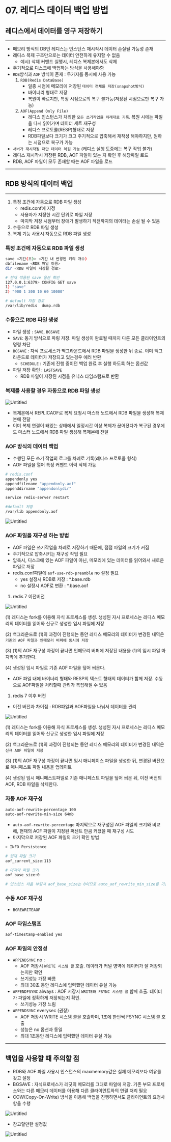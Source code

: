 # 07. 레디스 데이터 백업 방법

## 레디스에서 데이터를 영구 저장하기

---

- 메모리 방식의 DB인 레디스는 인스턴스 재시작시 데이터 손실될 가능성 존재
- 레디스 복제 구조만으로는 데이터 안전하게 유지할 수 없음
    - 예시) 삭제 커맨드 실행시, 레디스 복제본에서도 삭제
- 주기적으로 디스크에 백업하는 방식을 사용해야함
- `RDB`방식과 `AOF` 방식이 존재 : 두가지를 동시에 사용 가능
    1. `RDB(Redis DataBase)` 
        - 일종 시점에 메모리에 저장된 `데이터 전체를 저장(snapshot방식)`
        - 바이너리 형태로 저장
        - 복원이 빠르지만, 특정 시점으로의 복구 불가능(저장된  시점으로만 복구 가능)
    2. `AOF(Append Only File)`  
        - 레디스 인스턴스가 처리한 `모든 쓰기작업을 차례대로 기록`. 복원 시에는 파일을 다시 읽어가며 데이터 세트 재구성
        - 레디스 프로토콜(RESP)형태로 저장
        - RDB파일보다 크기가 크고 주기적으로 압축해서 재작성 해야하지만, 원하는 시점으로 복구가 가능
- `서버가 재시작될 때만 데이터 복원 가능` (레디스 실행 도중에는 복구 작업 불가)
- 레디스 재시작시 저장된 RDB, AOF 파일이 있는 지 확인 후 해당파일 로드
- RDB, AOF 파일이 모두 존재할 때는 AOF 파일을 로드

---

## RDB 방식의 데이터 백업

---

1. 특정 조건에 자동으로 RDB 파일 생성
    - redis.conf에 지정
    - 사용자가 지정한 시간 단위로 파일 저장
    - 마지막 저장 시점부터 장애가 발생하기 직전까지의 데이터는 손실 될 수 있음
2. 수동으로 RDB 파일 생성
3. 복제 기능 사용시 자동으로 RDB 파일 생성

### 특정 조건에 자동으로 RDB 파일 생성

```bash
save <기간(초)> <기간 내 변경된 키의 개수)
dbfilename <RDB 파일 이름>
dir <RDB 파일이 저장될 경로>

# 현재 적용된 save 옵션 확인
127.0.0.1:6379> CONFIG GET save
1) "save"
2) "900 1 300 10 60 10000"

# default 저장 경로
/var/lib/redis  dump.rdb
```

### 수동으로 RDB 파일 생성

- 파일 생성 : `SAVE`, `BGSAVE`
- `SAVE`:  동기 방식으로 파링 저장. 파일 생성이 완료될 때까지 다른 모든 클라이언트의 명령 차단
- `BGSAVE` : 자식 프로세스가 백그라운드에서 RDB 파일을 생성한 뒤 종료. 이미 백그라운드로 데이터가 저장되고 있는경우 에러 반환
    - `SCHEDULE` : 기존에 진행 중이던 백업 완료 후 실행 하도록 하는 옵션값
- 파일 저장 확인 : `LASTSAVE`
    - RDB 파일이 저장된 시점을 유닉스 타임스탬프로 반환

### 복제를 사용할 경우 자동으로 RDB 파일 생성

![Untitled](./07_images/dumpr_db.png)

- 복제본에서 REPLICAOF로 복제 요청시 마스터 노드에서 RDB 파일을 생성해 복제본에 전달
- 이미 복제 연결이 돼있는 상태에서 일정시간 이상 복제가 끊어졌다가 복구된 경우에도 마스터 노드에서 RDB 파일 생성해 복제본에 전달

### AOF 방식의 데이터 백업

- 수행된 모든 쓰기 작업의 로그를 차례로 기록(레디스 프로토콜 형식)
- AOF 파일을 열어 특정 커맨드 이력 삭제 가능

```bash
# redis.conf
appendonly yes
appendfilename "appendonly.aof"
appenddirname "appendonlydir"

service redis-server restart

#default 저장
/var/lib appendonly.aof
```

![Untitled](./07_images/appendonly_aof.png)

### AOF 파일을 재구성 하는 방법

- AOF 파일은 쓰기작업을 차례로 저장하기 때문에, 점점 파일의 크기가 커짐
- 주기적으로 압축시키는 재구성 작업 필요
- 압축시, 디스크에 있는 AOF 파일이 아닌, 메모리에 있는 데이터를 읽어와서 새로운 파일로 저장
- redis.conf파일에 `aof-use-rdb-preamble` no 설정 필요
    - yes 설정시 RDB로 저장 : *.base.rdb
    - no 설정시 AOF로 변환 : *.base.aof
1. redis 7 이전버전

![Untitled](./07_images/7_before_aof.png)

(1) 레디스는 fork를 이용해 자식 프로세스를 생성. 생성된 자시 프로세스는 레디스 메모리의 데이터를 읽어와 신규로 생성한 임시 파일에 저장

(2) 백그라운드로 (1)의 과정이 진행되는 동안 레디스 메모리의 데이터가 변경된 내역은 `기존의 AOF 파일과 인메모리 버퍼에 동시에 저장`

(3) (1)의 AOF 재구성 과정이 끝나면 인메모리 버퍼에 저장된 내용을 (1)의 임시 파일 마지막에 추가한다.

(4) 생성된 임시 파일로 기존 AOF 파일을 덮어 씌운다.

- AOF 파일 내에 바이너리 형태와 RESP의 텍스트 형태의 데이터가 함께 저장. 수동으로 AOF파일을 처리할때 관리가 복잡해질 수 있음
1. redis 7 이후 버전
- 이전 버전과 차이점 : RDB파일과 AOF파일을 나눠서 데이터를 관리

![Untitled](./07_images/7_after_aof.png)

(1) 레디스는 fork를 이용해 자식 프로세스를 생성. 생성된 자시 프로세스는 레디스 메모리의 데이터를 읽어와 신규로 생성한 임시 파일에 저장

(2)  백그라운드로 (1)의 과정이 진행되는 동안 레디스 메모리의 데이터가 변경된 내역은 `신규 AOF 파일에 저장`

(3) (1)의 AOF 재구성 과정이 끝나면 임시 매니페이스 파일을 생성한 뒤, 변경된 버전으로 매니페스트 파일 내용을 업데이트

(4) 생성된 임시 매니페스트파일로 기존 매니페스트 파일을 덮어 씌운 뒤, 이전 버전의 AOF, RDB 파일을 삭제한다.

### 자동 AOF 재구성

```bash
auto-aof-rewrite-percentage 100
auto-aof-rewrite-min-size 64mb
```

- `auto-aof-rewrite-percentage`  마지막으로 재구성된 AOF 파일의 크기와 비교해, 현재의 AOF 파일이 지정된 퍼센트 만큼 커졌을 때 재구성 시도
- 마지막으로 저장된 AOF 파일의 크기 확인 방법

```bash
> INFO Persistence

# 현재 파일 크기
aof_current_size:113

# 마지막 파일 크기
aof_base_size:0

# 인스턴스 처음 부팅시 aof_base_size는 0이므로 auto_aof_rewrite_min_size를 기준으로 데이터 구성

```

### 수동 AOF 재구성

- `BGREWRITEAOF`

### AOF 타임스탬프

```bash
aof-timestamp-enabled yes
```

### AOF 파일의 안정성

- `APPENDSYNC` no :
    - AOF  저장시 `WRITE 시스템 콜` 호출. 데이터가 커널 영역에 데이터가 잘 저장되는지만 확인
    - 쓰기성능 가장 빠름
    - 최대 30초 동안 레디스에 입력했던 데이터 유실 가능
- `APPENDFSYNC` always : AOF 저장시 `WRITE와 FSYNC 시스템 콜` 함께 호출. 데이터가 파일에 정확하게 저장되는지 확인.
    - 쓰기성능 가장 느림
- `APPENDSYNC` everysec (권장)
    - AOF 저장시 WRITE 시스템 콜을 호출하며, 1초에 한번씩 FSYNC 시스템 콜 호출
    - 성능은 no 옵션과 동일
    - 최대 1초동안 레디스에 입력했던 데이터 유실 가능

---

## 백업을 사용할 때 주의할 점

- RDB와 AOF 파일 사용시 인스턴스의 maxmemory값은 실제 메모리보다 여유를 갖고 설정
- BGSAVE : 자식프로세스가 레딧의 메모리를 그대로 파일에 저장. 기존 부모 프로세스와는 다른 메모리 데이터를 이용해 다른 클라이언트와의 연결 처리 필요
- COW(Copy-On-Write) 방식을 이용해 백업을 진행하면서도 클라이언트의 요청사항을 수행

![Untitled](./07_images/copy_on_write.png)

- 참고할만한 설정값

![Untitled](./07_images/maxmemory.png)